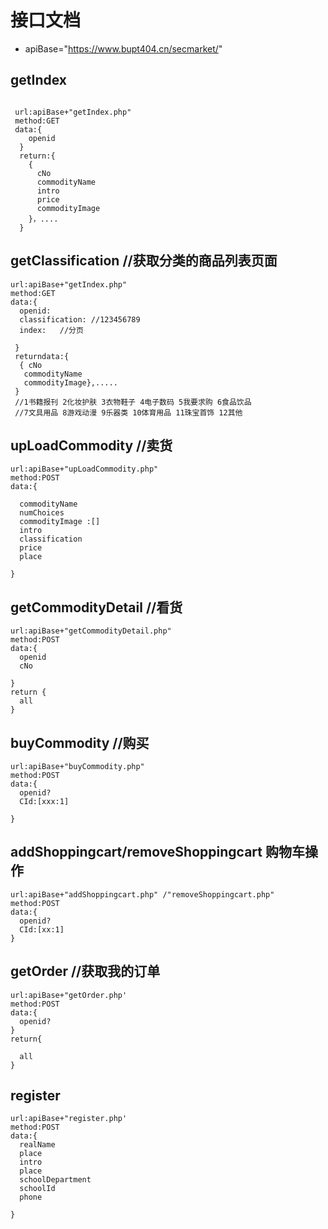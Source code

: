# 接口文档

- apiBase="https://www.bupt404.cn/secmarket/"

## getIndex
```

 url:apiBase+"getIndex.php"
 method:GET
 data:{
    openid
  }
  return:{
    {
      cNo
      commodityName
      intro
      price
      commodityImage
    }，....
  }

```
## getClassification   //获取分类的商品列表页面
```
url:apiBase+"getIndex.php"
method:GET
data:{
  openid:
  classification: //123456789
  index:   //分页

 }
 returndata:{
  { cNo
   commodityName
   commodityImage},.....
 }
 //1书籍报刊 2化妆护肤 3衣物鞋子 4电子数码 5我要求购 6食品饮品
 //7文具用品 8游戏动漫 9乐器类 10体育用品 11珠宝首饰 12其他
```

## upLoadCommodity      //卖货

```
url:apiBase+"upLoadCommodity.php"
method:POST
data:{

  commodityName
  numChoices
  commodityImage :[]
  intro
  classification
  price
  place

}

```
## getCommodityDetail      //看货

```
url:apiBase+"getCommodityDetail.php"
method:POST
data:{
  openid
  cNo

}
return {
  all
}

```
## buyCommodity    //购买

```
url:apiBase+"buyCommodity.php"
method:POST
data:{
  openid?
  CId:[xxx:1]

}
```
## addShoppingcart/removeShoppingcart  购物车操作

```
url:apiBase+"addShoppingcart.php" /"removeShoppingcart.php"
method:POST
data:{
  openid?
  CId:[xx:1]
}
```
## getOrder    //获取我的订单
```
url:apiBase+"getOrder.php'
method:POST
data:{
  openid?
}
return{

  all
}
```

## register
```
url:apiBase+"register.php'
method:POST
data:{
  realName
  place
  intro
  place
  schoolDepartment
  schoolId
  phone

}
```
